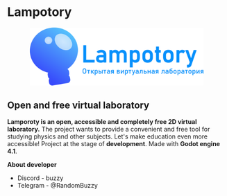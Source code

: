 # Lampotory
<p align="center">
	<img src="icons/logo.png" width="400" alt="Lampotory logo">
</p>

## Open and free virtual laboratory
**Lamporoty is an open, accessible and completely free 2D virtual laboratory.**
The project wants to provide a convenient and free tool for studying physics and other subjects.
Let's make education even more accessible! Project at the stage of **development**. Made with **Godot engine 4.1**.

****About developer****
* Discord - buzzy
* Telegram - @RandomBuzzy
